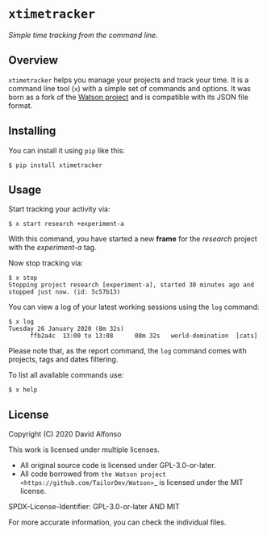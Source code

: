 # `xtimetracker`

*Simple time tracking from the command line.*

## Overview

`xtimetracker` helps you manage your projects and track your time. It is a command line tool (`x`) with a simple set of commands and options. It was born as a fork of the [Watson project](https://github.com/TailorDev/Watson) and is compatible with its JSON file format.

## Installing

You can install it using `pip` like this:

```console
$ pip install xtimetracker
```

## Usage

Start tracking your activity via:

```console
$ x start research +experiment-a
```

With this command, you have started a new **frame** for the *research* project with the *experiment-a* tag.

Now stop tracking via:

```console
$ x stop
Stopping project research [experiment-a], started 30 minutes ago and stopped just now. (id: 5c57b13)
```

You can view a log of your latest working sessions using the ``log`` command:

```console
$ x log
Tuesday 26 January 2020 (8m 32s)
      ffb2a4c  13:00 to 13:08      08m 32s   world-domination  [cats]
```

Please note that, as the report command, the `log` command comes with projects, tags and dates filtering.

To list all available commands use:

```console
$ x help
```

## License

Copyright (C) 2020 David Alfonso

This work is licensed under multiple licenses.

* All original source code is licensed under GPL-3.0-or-later.
* All code borrowed from `the Watson project <https://github.com/TailorDev/Watson>`_ is licensed under the MIT license.

SPDX-License-Identifier: GPL-3.0-or-later AND MIT

For more accurate information, you can check the individual files.
